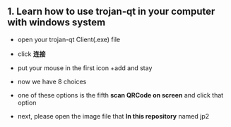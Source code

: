 ## 1. Learn how to use trojan-qt in your computer with windows system

- open your trojan-qt Client(.exe) file

- click **连接**

- put your mouse in the first icon +add and stay 

- now we have 8 choices

- one of these options is the fifth **scan QRCode on screen** and click that option

- next, please open the image file that **In this repository** named jp2

